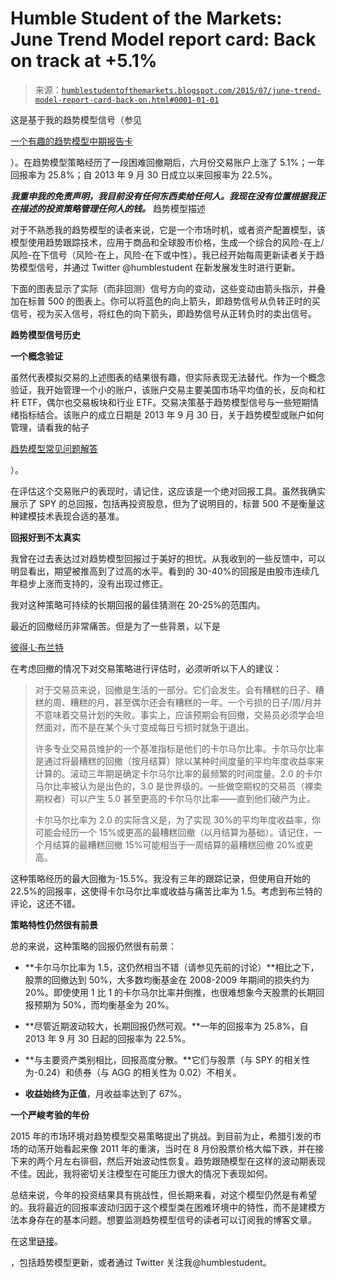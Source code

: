 <!--yml

分类：未分类

日期：2024-05-18 03:19:02

-->

# Humble Student of the Markets: June Trend Model report card: Back on track at +5.1%

> 来源：[`humblestudentofthemarkets.blogspot.com/2015/07/june-trend-model-report-card-back-on.html#0001-01-01`](https://humblestudentofthemarkets.blogspot.com/2015/07/june-trend-model-report-card-back-on.html#0001-01-01)

这是基于我的趋势模型信号（参见

[一个有趣的趋势模型中期报告卡](http://humblestudentofthemarkets.blogspot.com/2014/07/an-intriguing-trend-model-interim.html)

）。在趋势模型策略经历了一段困难回撤期后，六月份交易账户上涨了 5.1%；一年回报率为 25.8%；自 2013 年 9 月 30 日成立以来回报率为 22.5%。

***我重申我的免责声明，我目前没有任何东西卖给任何人。我现在没有位置根据我正在描述的投资策略管理任何人的钱。*** 趋势模型描述

对于不熟悉我的趋势模型的读者来说，它是一个市场时机，或者资产配置模型，该模型使用趋势跟踪技术，应用于商品和全球股市价格，生成一个综合的风险-在上/风险-在下信号（风险-在上，风险-在下或中性）。我已经开始每周更新读者关于趋势模型信号，并通过 Twitter @humblestudent 在新发展发生时进行更新。

下面的图表显示了实际（而非回测）信号方向的变动，这些变动由箭头指示，并叠加在标普 500 的图表上。你可以将蓝色的向上箭头，即趋势信号从负转正时的买信号，视为买入信号，将红色的向下箭头，即趋势信号从正转负时的卖出信号。

**趋势模型信号历史**

**一个概念验证**

虽然代表模拟交易的上述图表的结果很有趣，但实际表现无法替代。作为一个概念验证，我开始管理一个小的账户，该账户交易主要美国市场平均值的长，反向和杠杆 ETF，偶尔也交易板块和行业 ETF。交易决策基于趋势模型信号与一些短期情绪指标结合。该账户的成立日期是 2013 年 9 月 30 日，关于趋势模型或账户如何管理，请看我的帖子

[趋势模型常见问题解答](http://humblestudentofthemarkets.blogspot.com/2015/01/trend-model-faq.html)

）。

在评估这个交易账户的表现时，请记住，这应该是一个绝对回报工具。虽然我确实展示了 SPY 的总回报，包括再投资股息，但为了说明目的，标普 500 不是衡量这种建模技术表现合适的基准。

**回报好到不太真实**

我曾在过去表达过对趋势模型回报过于美好的担忧。从我收到的一些反馈中，可以明显看出，期望被推高到了过高的水平。看到的 30-40%的回报是由股市连续几年稳步上涨而支持的，没有出现过修正。

我对这种策略可持续的长期回报的最佳猜测在 20-25%的范围内。

最近的回撤经历非常痛苦。但是为了一些背景，以下是

[彼得·L·布兰特](http://peterlbrandt.com/what-trading-over-the-course-of-five-different-decades-has-taught-me-about-drawdowns/)

在考虑回撤的情况下对交易策略进行评估时，必须听听以下人的建议：

> 对于交易员来说，回撤是生活的一部分。它们会发生。会有糟糕的日子、糟糕的周、糟糕的月，甚至偶尔还会有糟糕的一年。一个亏损的日子/周/月并不意味着交易计划的失败。事实上，应该预期会有回撤，交易员必须学会坦然面对，而不是在某个头寸变成每日亏损时就急于退出。
> 
> 许多专业交易员维护的一个基准指标是他们的卡尔马尔比率。卡尔马尔比率是通过将最糟糕的回撤（按月结算）除以某种时间度量的平均年度收益率来计算的。滚动三年期是确定卡尔马尔比率的最频繁的时间度量。2.0 的卡尔马尔比率被认为是出色的，3.0 是世界级的。一些做空期权的交易员（裸卖期权者）可以产生 5.0 甚至更高的卡尔马尔比率——直到他们破产为止。
> 
> 卡尔马尔比率为 2.0 的实际含义是，为了实现 30%的平均年度收益率，你可能会经历一个 15%或更高的最糟糕回撤（以月结算为基础）。请记住，一个月结算的最糟糕回撤 15%可能相当于一周结算的最糟糕回撤 20%或更高。

这种策略经历的最大回撤为-15.5%。我没有三年的跟踪记录，但使用自开始的 22.5%的回报率，这使得卡尔马尔比率或收益与痛苦比率为 1.5。考虑到布兰特的评论，这还不错。

**策略特性仍然很有前景**

总的来说，这种策略的回报仍然很有前景：

+   **卡尔马尔比率为 1.5，这仍然相当不错（请参见先前的讨论）**相比之下，股票的回撤达到 50%，大多数均衡基金在 2008-2009 年期间的损失约为 20%。即使使用 1 比 1 的卡尔马尔比率并倒推，也很难想象今天股票的长期回报预期为 50%，而均衡基金为 20%。

+   **尽管近期波动较大，长期回报仍然可观。**一年的回报率为 25.8%，自 2013 年 9 月 30 日起的回报率为 22.5%。

+   **与主要资产类别相比，回报高度分散。**它们与股票（与 SPY 的相关性为-0.24）和债券（与 AGG 的相关性为 0.02）不相关。

+   **收益始终为正值**，月收益率达到了 67%。

**一个严峻考验的年份**

2015 年的市场环境对趋势模型交易策略提出了挑战。到目前为止，希腊引发的市场的动荡开始看起来像 2011 年的重演，当时在 8 月份股票价格大幅下跌，并在接下来的两个月左右徘徊，然后开始波动性恢复。趋势跟随模型在这样的波动期表现不佳。因此，我将密切关注模型在可能压力很大的情况下表现如何。

总结来说，今年的投资结果具有挑战性，但长期来看，对这个模型仍然是有希望的。我将最近的回报率波动归因于这个模型类在困难环境中的特性，而不是建模方法本身存在的基本问题。想要监测趋势模型信号的读者可以订阅我的博客文章。

在这里[链接](http://www.feedburner.com/fb/a/emailverifySubmit?feedId=2701205&loc=en_US)。

，包括趋势模型更新，或者通过 Twitter 关注我@humblestudent。
